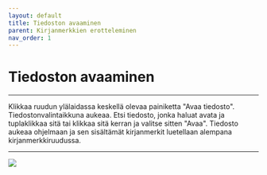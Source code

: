 ```yaml
---
layout: default
title: Tiedoston avaaminen
parent: Kirjanmerkkien erotteleminen
nav_order: 1
---
```


# Tiedoston avaaminen

---

Klikkaa ruudun ylälaidassa keskellä olevaa painiketta "Avaa tiedosto". Tiedostonvalintaikkuna aukeaa. Etsi tiedosto, jonka haluat avata ja tuplaklikkaa sitä tai klikkaa sitä kerran ja valitse sitten "Avaa". Tiedosto aukeaa ohjelmaan ja sen sisältämät kirjanmerkit luetellaan alempana kirjanmerkkiruudussa.

---

<div class="instruction_image">
  <img src="https://codex-fi.github.io/Opus/ui/gif/extract/open_file.gif">
</div>
